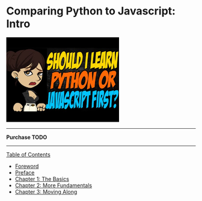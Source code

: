 # Comparing Python to Javascript: Intro

<img src="cover.jpg" width="300">

-----

**Purchase TODO**

-----

[Table of Contents](toc.md)

* [Foreword](foreword.md)
* [Preface](../preface.md)
* [Chapter 1: The Basics](ch1.md)
* [Chapter 2: More Fundamentals](ch2.md)
* [Chapter 3: Moving Along](ch3.md)
